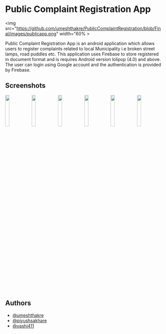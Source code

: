# Public Complaint Registration App

<img src="https://github.com/umeshthakre/PublicComplaintRegistration/blob/Final/images/publicapp.png" width="60% >

Public Complaint Registration App is an android application which allows users to register complaints related to local Municipality  i.e broken street lamps, road puddles etc. This application uses Firebase to store registered in document format and is requires Android version lolipop (4.0) and above. The user can login using Google account and the authentication is provided by Firebase. 


## Screenshots
<p float="left" >
  <img src="https://github.com/umeshthakre/PublicComplaintRegistration/blob/Final/images/SS1.png" width="16%" >
  <img src="https://github.com/umeshthakre/PublicComplaintRegistration/blob/Final/images/SS2.png" width="16%" >
  <img src="https://github.com/umeshthakre/PublicComplaintRegistration/blob/Final/images/SS3.png" width="16%" >
  <img src="https://github.com/umeshthakre/PublicComplaintRegistration/blob/Final/images/SS4.png" width="16%" >
  <img src="https://github.com/umeshthakre/PublicComplaintRegistration/blob/Final/images/SS5.png" width="16%" >
  <img src="https://github.com/umeshthakre/PublicComplaintRegistration/blob/Final/images/SS6.png" width="16%" >
</p>

## Authors

- [@umeshthakre](https://github.com/umeshthakre)
- [@piyushsakhare](https://github.com/piyushsakhare)
- [@yashj411](https://github.com/yashj411) 

